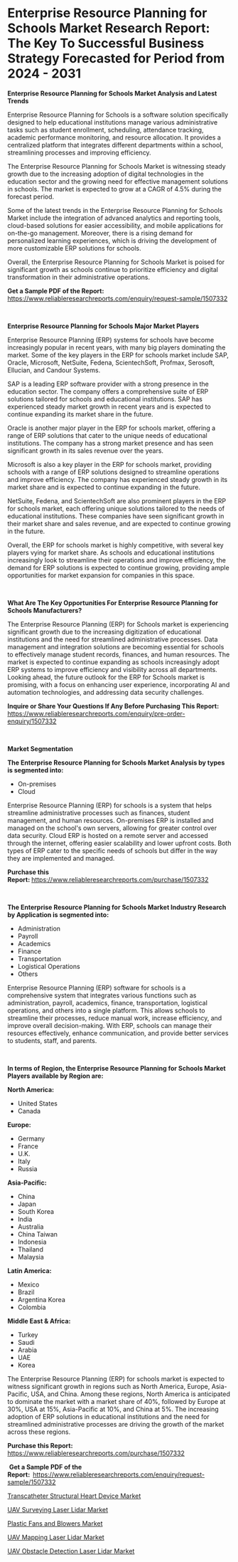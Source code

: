 <p><h1>Enterprise Resource Planning for Schools Market Research Report: The Key To Successful Business Strategy Forecasted for Period from 2024 - 2031</h1></p><p><strong>Enterprise Resource Planning for Schools Market Analysis and Latest Trends</strong></p>
<p><p>Enterprise Resource Planning for Schools is a software solution specifically designed to help educational institutions manage various administrative tasks such as student enrollment, scheduling, attendance tracking, academic performance monitoring, and resource allocation. It provides a centralized platform that integrates different departments within a school, streamlining processes and improving efficiency.</p><p>The Enterprise Resource Planning for Schools Market is witnessing steady growth due to the increasing adoption of digital technologies in the education sector and the growing need for effective management solutions in schools. The market is expected to grow at a CAGR of 4.5% during the forecast period.</p><p>Some of the latest trends in the Enterprise Resource Planning for Schools Market include the integration of advanced analytics and reporting tools, cloud-based solutions for easier accessibility, and mobile applications for on-the-go management. Moreover, there is a rising demand for personalized learning experiences, which is driving the development of more customizable ERP solutions for schools.</p><p>Overall, the Enterprise Resource Planning for Schools Market is poised for significant growth as schools continue to prioritize efficiency and digital transformation in their administrative operations.</p></p>
<p><strong>Get a Sample PDF of the Report:&nbsp;</strong> <a href="https://www.reliableresearchreports.com/enquiry/request-sample/1507332">https://www.reliableresearchreports.com/enquiry/request-sample/1507332</a></p>
<p>&nbsp;</p>
<p><strong>Enterprise Resource Planning for Schools Major Market Players</strong></p>
<p><p>Enterprise Resource Planning (ERP) systems for schools have become increasingly popular in recent years, with many big players dominating the market. Some of the key players in the ERP for schools market include SAP, Oracle, Microsoft, NetSuite, Fedena, ScientechSoft, Profmax, Serosoft, Ellucian, and Candour Systems.</p><p>SAP is a leading ERP software provider with a strong presence in the education sector. The company offers a comprehensive suite of ERP solutions tailored for schools and educational institutions. SAP has experienced steady market growth in recent years and is expected to continue expanding its market share in the future.</p><p>Oracle is another major player in the ERP for schools market, offering a range of ERP solutions that cater to the unique needs of educational institutions. The company has a strong market presence and has seen significant growth in its sales revenue over the years.</p><p>Microsoft is also a key player in the ERP for schools market, providing schools with a range of ERP solutions designed to streamline operations and improve efficiency. The company has experienced steady growth in its market share and is expected to continue expanding in the future.</p><p>NetSuite, Fedena, and ScientechSoft are also prominent players in the ERP for schools market, each offering unique solutions tailored to the needs of educational institutions. These companies have seen significant growth in their market share and sales revenue, and are expected to continue growing in the future.</p><p>Overall, the ERP for schools market is highly competitive, with several key players vying for market share. As schools and educational institutions increasingly look to streamline their operations and improve efficiency, the demand for ERP solutions is expected to continue growing, providing ample opportunities for market expansion for companies in this space.</p></p>
<p>&nbsp;</p>
<p><strong>What Are The Key Opportunities For Enterprise Resource Planning for Schools Manufacturers?</strong></p>
<p><p>The Enterprise Resource Planning (ERP) for Schools market is experiencing significant growth due to the increasing digitization of educational institutions and the need for streamlined administrative processes. Data management and integration solutions are becoming essential for schools to effectively manage student records, finances, and human resources. The market is expected to continue expanding as schools increasingly adopt ERP systems to improve efficiency and visibility across all departments. Looking ahead, the future outlook for the ERP for Schools market is promising, with a focus on enhancing user experience, incorporating AI and automation technologies, and addressing data security challenges.</p></p>
<p><strong>Inquire or Share Your Questions If Any Before Purchasing This Report:</strong> <a href="https://www.reliableresearchreports.com/enquiry/pre-order-enquiry/1507332">https://www.reliableresearchreports.com/enquiry/pre-order-enquiry/1507332</a></p>
<p>&nbsp;</p>
<p><strong>Market Segmentation</strong></p>
<p><strong>The Enterprise Resource Planning for Schools Market Analysis by types is segmented into:</strong></p>
<p><ul><li>On-premises</li><li>Cloud</li></ul></p>
<p><p>Enterprise Resource Planning (ERP) for schools is a system that helps streamline administrative processes such as finances, student management, and human resources. On-premises ERP is installed and managed on the school's own servers, allowing for greater control over data security. Cloud ERP is hosted on a remote server and accessed through the internet, offering easier scalability and lower upfront costs. Both types of ERP cater to the specific needs of schools but differ in the way they are implemented and managed.</p></p>
<p><strong>Purchase this Report:&nbsp;</strong><a href="https://www.reliableresearchreports.com/purchase/1507332">https://www.reliableresearchreports.com/purchase/1507332</a></p>
<p>&nbsp;</p>
<p><strong>The Enterprise Resource Planning for Schools Market Industry Research by Application is segmented into:</strong></p>
<p><ul><li>Administration</li><li>Payroll</li><li>Academics</li><li>Finance</li><li>Transportation</li><li>Logistical Operations</li><li>Others</li></ul></p>
<p><p>Enterprise Resource Planning (ERP) software for schools is a comprehensive system that integrates various functions such as administration, payroll, academics, finance, transportation, logistical operations, and others into a single platform. This allows schools to streamline their processes, reduce manual work, increase efficiency, and improve overall decision-making. With ERP, schools can manage their resources effectively, enhance communication, and provide better services to students, staff, and parents.</p></p>
<p>&nbsp;</p>
<p><strong>In terms of Region, the Enterprise Resource Planning for Schools Market Players available by Region are:</strong></p>
<p>
    <p> <strong> North America: </strong>
        <ul>
            <li>United States</li>
            <li>Canada</li>
        </ul>
        </p> 
    <p> <strong> Europe: </strong>
        <ul>
            <li>Germany</li>
            <li>France</li>
            <li>U.K.</li>
            <li>Italy</li>
            <li>Russia</li>
        </ul>
        </p> 
    <p> <strong> Asia-Pacific: </strong>
        <ul>
            <li>China</li>
            <li>Japan</li>
            <li>South Korea</li>
            <li>India</li>
            <li>Australia</li>
            <li>China Taiwan</li>
            <li>Indonesia</li>
            <li>Thailand</li>
            <li>Malaysia</li>
        </ul>
        </p> 
    <p> <strong> Latin America: </strong>
        <ul>
            <li>Mexico</li>
            <li>Brazil</li>
            <li>Argentina Korea</li>
            <li>Colombia</li>
        </ul>
        </p> 
    <p> <strong> Middle East & Africa: </strong>
        <ul>
            <li>Turkey</li>
            <li>Saudi</li>
            <li>Arabia</li>
            <li>UAE</li>
            <li>Korea</li>
        </ul>
    </p>
    </p>
<p><p>The Enterprise Resource Planning (ERP) for schools market is expected to witness significant growth in regions such as North America, Europe, Asia-Pacific, USA, and China. Among these regions, North America is anticipated to dominate the market with a market share of 40%, followed by Europe at 30%, USA at 15%, Asia-Pacific at 10%, and China at 5%. The increasing adoption of ERP solutions in educational institutions and the need for streamlined administrative processes are driving the growth of the market across these regions.</p></p>
<p><strong>Purchase this Report: </strong><a href="https://www.reliableresearchreports.com/purchase/1507332">https://www.reliableresearchreports.com/purchase/1507332</a></p>
<p>&nbsp;<strong>Get a Sample PDF of the Report:&nbsp;&nbsp;</strong><a href="https://www.reliableresearchreports.com/enquiry/request-sample/1507332">https://www.reliableresearchreports.com/enquiry/request-sample/1507332</a></p>
<p><strong></strong></p>
<p><p><a href="https://issuu.com/reportprime-2/docs/transcatheter-structural-heart-device-market-size-">Transcatheter Structural Heart Device Market</a></p><p><a href="https://github.com/mahnoor2003/Market-Research-Report-List-3/blob/main/uav-surveying-laser-lidar-market.md">UAV Surveying Laser Lidar Market</a></p><p><a href="https://issuu.com/reportprime-2/docs/plastic-fans-and-blowers-market-size-2030.pptx">Plastic Fans and Blowers Market</a></p><p><a href="https://github.com/BryceTownsendr/Market-Research-Report-List-3/blob/main/uav-mapping-laser-lidar-market.md">UAV Mapping Laser Lidar Market</a></p><p><a href="https://github.com/mohamedbakry57/Market-Research-Report-List-1/blob/main/uav-obstacle-detection-laser-lidar-market.md">UAV Obstacle Detection Laser Lidar Market</a></p></p>